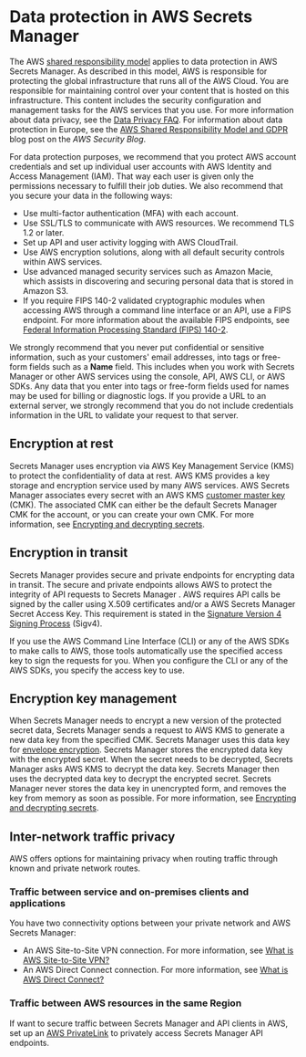 # Data protection in AWS Secrets Manager<a name="data-protection"></a>

The AWS [shared responsibility model](http://aws.amazon.com/compliance/shared-responsibility-model/) applies to data protection in AWS Secrets Manager\. As described in this model, AWS is responsible for protecting the global infrastructure that runs all of the AWS Cloud\. You are responsible for maintaining control over your content that is hosted on this infrastructure\. This content includes the security configuration and management tasks for the AWS services that you use\. For more information about data privacy, see the [Data Privacy FAQ](http://aws.amazon.com/compliance/data-privacy-faq)\. For information about data protection in Europe, see the [AWS Shared Responsibility Model and GDPR](http://aws.amazon.com/blogs/security/the-aws-shared-responsibility-model-and-gdpr/) blog post on the *AWS Security Blog*\.

For data protection purposes, we recommend that you protect AWS account credentials and set up individual user accounts with AWS Identity and Access Management \(IAM\)\. That way each user is given only the permissions necessary to fulfill their job duties\. We also recommend that you secure your data in the following ways:
+ Use multi\-factor authentication \(MFA\) with each account\.
+ Use SSL/TLS to communicate with AWS resources\. We recommend TLS 1\.2 or later\.
+ Set up API and user activity logging with AWS CloudTrail\.
+ Use AWS encryption solutions, along with all default security controls within AWS services\.
+ Use advanced managed security services such as Amazon Macie, which assists in discovering and securing personal data that is stored in Amazon S3\.
+ If you require FIPS 140\-2 validated cryptographic modules when accessing AWS through a command line interface or an API, use a FIPS endpoint\. For more information about the available FIPS endpoints, see [Federal Information Processing Standard \(FIPS\) 140\-2](http://aws.amazon.com/compliance/fips/)\.

We strongly recommend that you never put confidential or sensitive information, such as your customers' email addresses, into tags or free\-form fields such as a **Name** field\. This includes when you work with Secrets Manager or other AWS services using the console, API, AWS CLI, or AWS SDKs\. Any data that you enter into tags or free\-form fields used for names may be used for billing or diagnostic logs\. If you provide a URL to an external server, we strongly recommend that you do not include credentials information in the URL to validate your request to that server\.

## Encryption at rest<a name="encryption-at-rest"></a>

Secrets Manager uses encryption via AWS Key Management Service \(KMS\) to protect the confidentiality of data at rest\. AWS KMS provides a key storage and encryption service used by many AWS services\. AWS Secrets Manager associates every secret with an AWS KMS [customer master key](https://docs.aws.amazon.com/kms/latest/developerguide/concepts.html#master_keys) \(CMK\)\. The associated CMK can either be the default Secrets Manager CMK for the account, or you can create your own CMK\. For more information, see [Encrypting and decrypting secrets](security-encryption.md)\. 

## Encryption in transit<a name="encryption-in-transit"></a>

Secrets Manager provides secure and private endpoints for encrypting data in transit\. The secure and private endpoints allows AWS to protect the integrity of API requests to Secrets Manager \. AWS requires API calls be signed by the caller using X\.509 certificates and/or a AWS Secrets Manager Secret Access Key\. This requirement is stated in the [Signature Version 4 Signing Process](https://docs.aws.amazon.com/general/latest/gr/signature-version-4.html) \(Sigv4\)\. 

 If you use the AWS Command Line Interface \(CLI\) or any of the AWS SDKs to make calls to AWS, those tools automatically use the specified access key to sign the requests for you\. When you configure the CLI or any of the AWS SDKs, you specify the access key to use\.

## Encryption key management<a name="encryption-key-management"></a>

When Secrets Manager needs to encrypt a new version of the protected secret data, Secrets Manager sends a request to AWS KMS to generate a new data key from the specified CMK\. Secrets Manager uses this data key for [envelope encryption](https://docs.aws.amazon.com/kms/latest/developerguide/concepts.html#enveloping)\. Secrets Manager stores the encrypted data key with the encrypted secret\. When the secret needs to be decrypted, Secrets Manager asks AWS KMS to decrypt the data key\. Secrets Manager then uses the decrypted data key to decrypt the encrypted secret\. Secrets Manager never stores the data key in unencrypted form, and removes the key from memory as soon as possible\. For more information, see [Encrypting and decrypting secrets](security-encryption.md)\.

## Inter\-network traffic privacy<a name="inter-network-traffic-privacy"></a>

AWS offers options for maintaining privacy when routing traffic through known and private network routes\. 

### Traffic between service and on\-premises clients and applications<a name="btw-service-and-on-prem"></a>

You have two connectivity options between your private network and AWS Secrets Manager: 
+ An AWS Site\-to\-Site VPN connection\. For more information, see [What is AWS Site\-to\-Site VPN?](https://docs.aws.amazon.com/vpn/latest/s2svpn/VPC_VPN.html)
+ An AWS Direct Connect connection\. For more information, see [What is AWS Direct Connect?](https://docs.aws.amazon.com/directconnect/latest/UserGuide/Welcome.html)

### Traffic between AWS resources in the same Region<a name="traffic-in-same-region"></a>

If want to secure traffic between Secrets Manager and API clients in AWS, set up an [AWS PrivateLink](https://aws.amazon.com/privatelink/) to privately access Secrets Manager API endpoints\. 